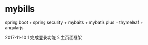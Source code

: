 # mybills
spring boot + spring security + mybaits + mybatis plus + thymeleaf + angularjs

2017-11-10
1.完成登录功能
2.主页面框架
